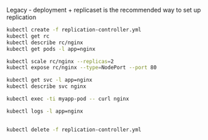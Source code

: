 Legacy - deployment + replicaset is the recommended way to set up replication

```sh
kubectl create -f replication-controller.yml
kubectl get rc
kubectl describe rc/nginx
kubectl get pods -l app=nginx

kubectl scale rc/nginx --replicas=2
kubectl expose rc/nginx --type=NodePort --port 80

kubectl get svc -l app=nginx
kubectl describe svc nginx

kubectl exec -ti myapp-pod -- curl nginx

kubectl logs -l app=nginx


kubectl delete -f replication-controller.yml
```